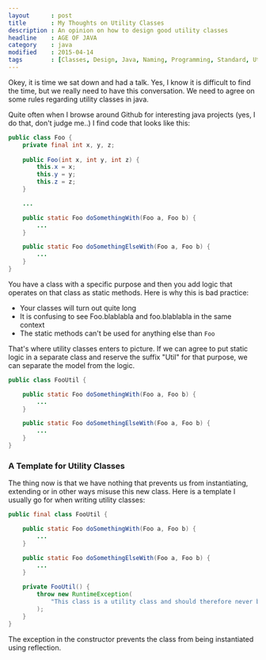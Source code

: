 ```yaml
---
layout      : post
title       : My Thoughts on Utility Classes
description : An opinion on how to design good utility classes
headline    : AGE OF JAVA
category    : java
modified    : 2015-04-14
tags        : [Classes, Design, Java, Naming, Programming, Standard, Utility]
---
```


Okey, it is time we sat down and had a talk. Yes, I know it is difficult to find the time, but we really need to have this conversation. We need to agree on some rules regarding utility classes in java.

Quite often when I browse around Github for interesting java projects (yes, I do that, don't judge me..) I find code that looks like this:

```java
public class Foo {
    private final int x, y, z;
    
    public Foo(int x, int y, int z) {
        this.x = x;
        this.y = y;
        this.z = z;
    }

    ...

    public static Foo doSomethingWith(Foo a, Foo b) {
        ...
    }

    public static Foo doSomethingElseWith(Foo a, Foo b) {
        ...
    }
}
```

You have a class with a specific purpose and then you add logic that operates on that class as static methods. Here is why this is bad practice:

* Your classes will turn out quite long
* It is confusing to see Foo.blablabla and foo.blablabla in the same context
* The static methods can't be used for anything else than `Foo`

That's where utility classes enters to picture. If we can agree to put static logic in a separate class and reserve the suffix "Util" for that purpose, we can separate the model from the logic.

```java
public class FooUtil {

    public static Foo doSomethingWith(Foo a, Foo b) {
        ...
    }

    public static Foo doSomethingElseWith(Foo a, Foo b) {
        ...
    }
}
```

### A Template for Utility Classes
The thing now is that we have nothing that prevents us from instantiating, extending or in other ways misuse this new class. Here is a template I usually go for when writing utility classes:

```java
public final class FooUtil {

    public static Foo doSomethingWith(Foo a, Foo b) {
        ...
    }

    public static Foo doSomethingElseWith(Foo a, Foo b) {
        ...
    }

    private FooUtil() {
        throw new RuntimeException(
            "This class is a utility class and should therefore never be instantiated."
        );
    }
}
```

The exception in the constructor prevents the class from being instantiated using reflection.

